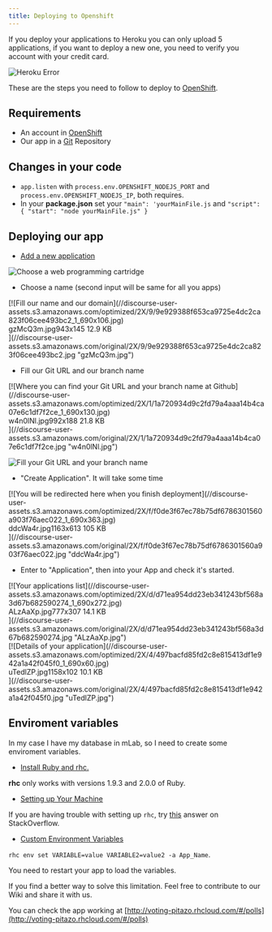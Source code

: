 ```yaml
---
title: Deploying to Openshift
---
```

If you deploy your applications to Heroku you can only upload 5 applications, if you want to deploy a new one, you need to verify you account with your credit card.

![Heroku Error](//discourse-user-assets.s3.amazonaws.com/original/2X/2/27219029fea50142009b1521d5268c06ded15b57.jpg)

These are the steps you need to follow to deploy to [OpenShift](https://www.openshift.com/app/account/new).

## Requirements

*   An account in [OpenShift](https://www.openshift.com/app/account/new)
*   Our app in a [Git](//forum.freecodecamp.com/t/wiki-git-resources/13136) Repository

## Changes in your code

*   `app.listen` with `process.env.OPENSHIFT_NODEJS_PORT` and `process.env.OPENSHIFT_NODEJS_IP`, both requires.
*   In your **package.json** set your `"main": 'yourMainFile.js` and `"script": { "start": "node yourMainFile.js" }`

## Deploying our app

*   [Add a new application](https://openshift.redhat.com/app/console/application_types)

![Choose a web programming cartridge](//discourse-user-assets.s3.amazonaws.com/original/2X/e/e07c056ab351ee6bd728b8d5f648b3fac9c6bf86.jpg)

*   Choose a name (second input will be same for all you apps)

<div class="lightbox-wrapper">[![Fill our name and our domain](//discourse-user-assets.s3.amazonaws.com/optimized/2X/9/9e929388f653ca9725e4dc2ca823f06cee493bc2_1_690x106.jpg)

<div class="meta"><span class="filename">gzMcQ3m.jpg</span><span class="informations">943x145 12.9 KB</span><span class="expand"></span></div>](//discourse-user-assets.s3.amazonaws.com/original/2X/9/9e929388f653ca9725e4dc2ca823f06cee493bc2.jpg "gzMcQ3m.jpg") </div>

*   Fill our Git URL and our branch name

<div class="lightbox-wrapper">[![Where you can find your Git URL and your branch name at Github](//discourse-user-assets.s3.amazonaws.com/optimized/2X/1/1a720934d9c2fd79a4aaa14b4ca07e6c1df7f2ce_1_690x130.jpg)

<div class="meta"><span class="filename">w4n0lNl.jpg</span><span class="informations">992x188 21.8 KB</span><span class="expand"></span></div>](//discourse-user-assets.s3.amazonaws.com/original/2X/1/1a720934d9c2fd79a4aaa14b4ca07e6c1df7f2ce.jpg "w4n0lNl.jpg") </div>

![Fill your Git URL and your branch name](//discourse-user-assets.s3.amazonaws.com/original/2X/9/989e44c1af80c9b8f26883a3d897f377b3a27ca4.jpg)

*   "Create Application". It will take some time

<div class="lightbox-wrapper">[![You will be redirected here when you finish deployment](//discourse-user-assets.s3.amazonaws.com/optimized/2X/f/f0de3f67ec78b75df6786301560a903f76aec022_1_690x363.jpg)

<div class="meta"><span class="filename">ddcWa4r.jpg</span><span class="informations">1163x613 105 KB</span><span class="expand"></span></div>](//discourse-user-assets.s3.amazonaws.com/original/2X/f/f0de3f67ec78b75df6786301560a903f76aec022.jpg "ddcWa4r.jpg") </div>

*   Enter to "Application", then into your App and check it's started.

<div class="lightbox-wrapper">[![Your applications list](//discourse-user-assets.s3.amazonaws.com/optimized/2X/d/d71ea954dd23eb341243bf568a3d67b682590274_1_690x272.jpg)

<div class="meta"><span class="filename">ALzAaXp.jpg</span><span class="informations">777x307 14.1 KB</span><span class="expand"></span></div>](//discourse-user-assets.s3.amazonaws.com/original/2X/d/d71ea954dd23eb341243bf568a3d67b682590274.jpg "ALzAaXp.jpg") </div>

<div class="lightbox-wrapper">[![Details of your application](//discourse-user-assets.s3.amazonaws.com/optimized/2X/4/497bacfd85fd2c8e815413df1e942a1a42f045f0_1_690x60.jpg)

<div class="meta"><span class="filename">uTedlZP.jpg</span><span class="informations">1158x102 10.1 KB</span><span class="expand"></span></div>](//discourse-user-assets.s3.amazonaws.com/original/2X/4/497bacfd85fd2c8e815413df1e942a1a42f045f0.jpg "uTedlZP.jpg") </div>

## Enviroment variables

In my case I have my database in mLab, so I need to create some enviroment variables.

*   [Install Ruby and rhc.](https://developers.openshift.com/getting-started/windows.html#client-tools)

**rhc** only works with versions 1.9.3 and 2.0.0 of Ruby.

*   [Setting up Your Machine](https://developers.openshift.com/getting-started/windows.html#rhc-setup)

If you are having trouble with setting up `rhc`, try [this](http://stackoverflow.com/questions/28896733/rhc-setup-gives-error-no-such-file-dl-import) answer on StackOverflow.

*   [Custom Environment Variables](https://developers.openshift.com/managing-your-applications/environment-variables.html#custom-variables)

`rhc env set VARIABLE=value VARIABLE2=value2 -a App_Name`.

You need to restart your app to load the variables.

If you find a better way to solve this limitation. Feel free to contribute to our <a>Wiki</a> and share it with us.

You can check the app working at [http://voting-pitazo.rhcloud.com/#/polls](http://voting-pitazo.rhcloud.com/#/polls)
